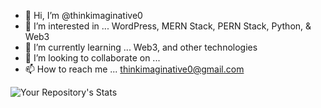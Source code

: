 - 👋 Hi, I’m @thinkimaginative0
- 👀 I’m interested in ... WordPress, MERN Stack, PERN Stack, Python, & Web3
- 🌱 I’m currently learning ... Web3, and other technologies
- 💞️ I’m looking to collaborate on ...
- 📫 How to reach me ... thinkimaginative0@gmail.com

![Your Repository's Stats](https://github-readme-stats.vercel.app/api?username=thinkimaginative0&show_icons=true)


<!---
thinkimaginative0/thinkimaginative0 is a ✨ special ✨ repository because its `README.md` (this file) appears on your GitHub profile.
You can click the Preview link to take a look at your changes.
--->
